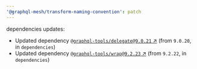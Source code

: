 ```yaml
---
'@graphql-mesh/transform-naming-convention': patch
---
```

dependencies updates:
  - Updated dependency [`@graphql-tools/delegate@9.0.21`
    ↗︎](https://www.npmjs.com/package/@graphql-tools/delegate/v/9.0.21) (from `9.0.20`, in
    `dependencies`)
  - Updated dependency [`@graphql-tools/wrap@9.2.23`
    ↗︎](https://www.npmjs.com/package/@graphql-tools/wrap/v/9.2.23) (from `9.2.22`, in
    `dependencies`)
